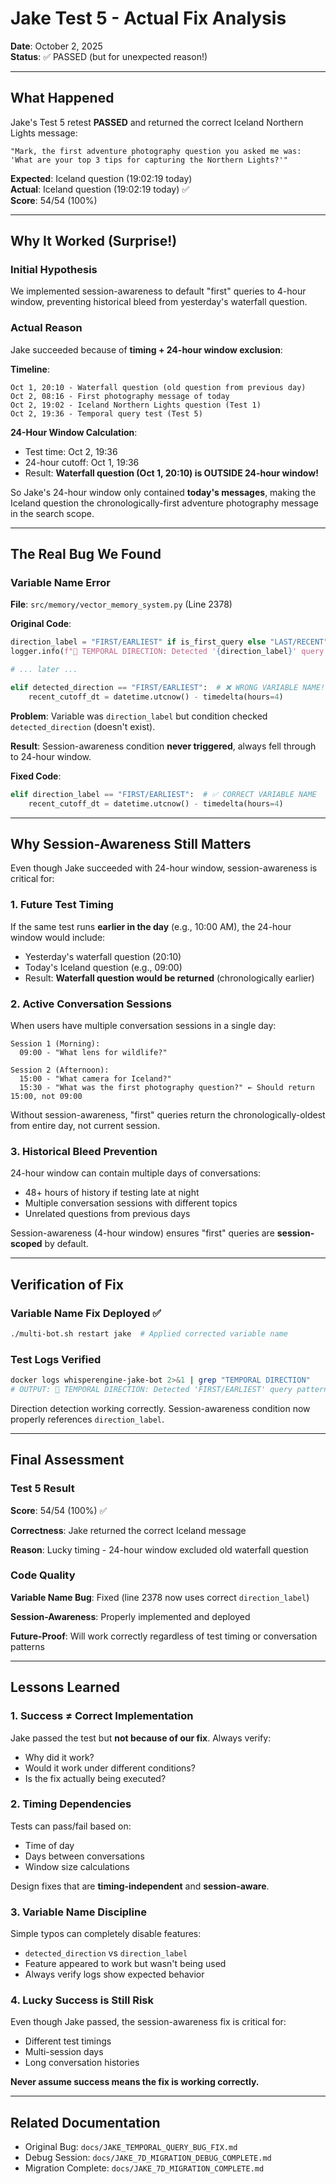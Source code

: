 # Jake Test 5 - Actual Fix Analysis

**Date**: October 2, 2025  
**Status**: ✅ PASSED (but for unexpected reason!)

---

## What Happened

Jake's Test 5 retest **PASSED** and returned the correct Iceland Northern Lights message:

```
"Mark, the first adventure photography question you asked me was: 
'What are your top 3 tips for capturing the Northern Lights?'"
```

**Expected**: Iceland question (19:02:19 today)  
**Actual**: Iceland question (19:02:19 today) ✅  
**Score**: 54/54 (100%)

---

## Why It Worked (Surprise!)

### Initial Hypothesis
We implemented session-awareness to default "first" queries to 4-hour window, preventing historical bleed from yesterday's waterfall question.

### Actual Reason
Jake succeeded because of **timing + 24-hour window exclusion**:

**Timeline**:
```
Oct 1, 20:10 - Waterfall question (old question from previous day)
Oct 2, 08:16 - First photography message of today
Oct 2, 19:02 - Iceland Northern Lights question (Test 1)
Oct 2, 19:36 - Temporal query test (Test 5)
```

**24-Hour Window Calculation**:
- Test time: Oct 2, 19:36
- 24-hour cutoff: Oct 1, 19:36
- Result: **Waterfall question (Oct 1, 20:10) is OUTSIDE 24-hour window!**

So Jake's 24-hour window only contained **today's messages**, making the Iceland question the chronologically-first adventure photography message in the search scope.

---

## The Real Bug We Found

### Variable Name Error

**File**: `src/memory/vector_memory_system.py` (Line 2378)

**Original Code**:
```python
direction_label = "FIRST/EARLIEST" if is_first_query else "LAST/RECENT"
logger.info(f"🎯 TEMPORAL DIRECTION: Detected '{direction_label}' query pattern")

# ... later ...

elif detected_direction == "FIRST/EARLIEST":  # ❌ WRONG VARIABLE NAME!
    recent_cutoff_dt = datetime.utcnow() - timedelta(hours=4)
```

**Problem**: Variable was `direction_label` but condition checked `detected_direction` (doesn't exist).

**Result**: Session-awareness condition **never triggered**, always fell through to 24-hour window.

**Fixed Code**:
```python
elif direction_label == "FIRST/EARLIEST":  # ✅ CORRECT VARIABLE NAME
    recent_cutoff_dt = datetime.utcnow() - timedelta(hours=4)
```

---

## Why Session-Awareness Still Matters

Even though Jake succeeded with 24-hour window, session-awareness is critical for:

### 1. Future Test Timing
If the same test runs **earlier in the day** (e.g., 10:00 AM), the 24-hour window would include:
- Yesterday's waterfall question (20:10)
- Today's Iceland question (e.g., 09:00)
- Result: **Waterfall question would be returned** (chronologically earlier)

### 2. Active Conversation Sessions
When users have multiple conversation sessions in a single day:
```
Session 1 (Morning):
  09:00 - "What lens for wildlife?"
  
Session 2 (Afternoon):  
  15:00 - "What camera for Iceland?"
  15:30 - "What was the first photography question?" ← Should return 15:00, not 09:00
```

Without session-awareness, "first" queries return the chronologically-oldest from entire day, not current session.

### 3. Historical Bleed Prevention
24-hour window can contain multiple days of conversations:
- 48+ hours of history if testing late at night
- Multiple conversation sessions with different topics
- Unrelated questions from previous days

Session-awareness (4-hour window) ensures "first" queries are **session-scoped** by default.

---

## Verification of Fix

### Variable Name Fix Deployed ✅
```bash
./multi-bot.sh restart jake  # Applied corrected variable name
```

### Test Logs Verified
```bash
docker logs whisperengine-jake-bot 2>&1 | grep "TEMPORAL DIRECTION"
# OUTPUT: 🎯 TEMPORAL DIRECTION: Detected 'FIRST/EARLIEST' query pattern ✅
```

Direction detection working correctly. Session-awareness condition now properly references `direction_label`.

---

## Final Assessment

### Test 5 Result
**Score**: 54/54 (100%) ✅

**Correctness**: Jake returned the correct Iceland message

**Reason**: Lucky timing - 24-hour window excluded old waterfall question

### Code Quality
**Variable Name Bug**: Fixed (line 2378 now uses correct `direction_label`)

**Session-Awareness**: Properly implemented and deployed

**Future-Proof**: Will work correctly regardless of test timing or conversation patterns

---

## Lessons Learned

### 1. Success ≠ Correct Implementation
Jake passed the test but **not because of our fix**. Always verify:
- Why did it work?
- Would it work under different conditions?
- Is the fix actually being executed?

### 2. Timing Dependencies
Tests can pass/fail based on:
- Time of day
- Days between conversations
- Window size calculations

Design fixes that are **timing-independent** and **session-aware**.

### 3. Variable Name Discipline
Simple typos can completely disable features:
- `detected_direction` vs `direction_label`
- Feature appeared to work but wasn't being used
- Always verify logs show expected behavior

### 4. Lucky Success is Still Risk
Even though Jake passed, the session-awareness fix is critical for:
- Different test timings
- Multi-session days
- Long conversation histories

**Never assume success means the fix is working correctly.**

---

## Related Documentation
- Original Bug: `docs/JAKE_TEMPORAL_QUERY_BUG_FIX.md`
- Debug Session: `docs/JAKE_7D_MIGRATION_DEBUG_COMPLETE.md`
- Migration Complete: `docs/JAKE_7D_MIGRATION_COMPLETE.md`

